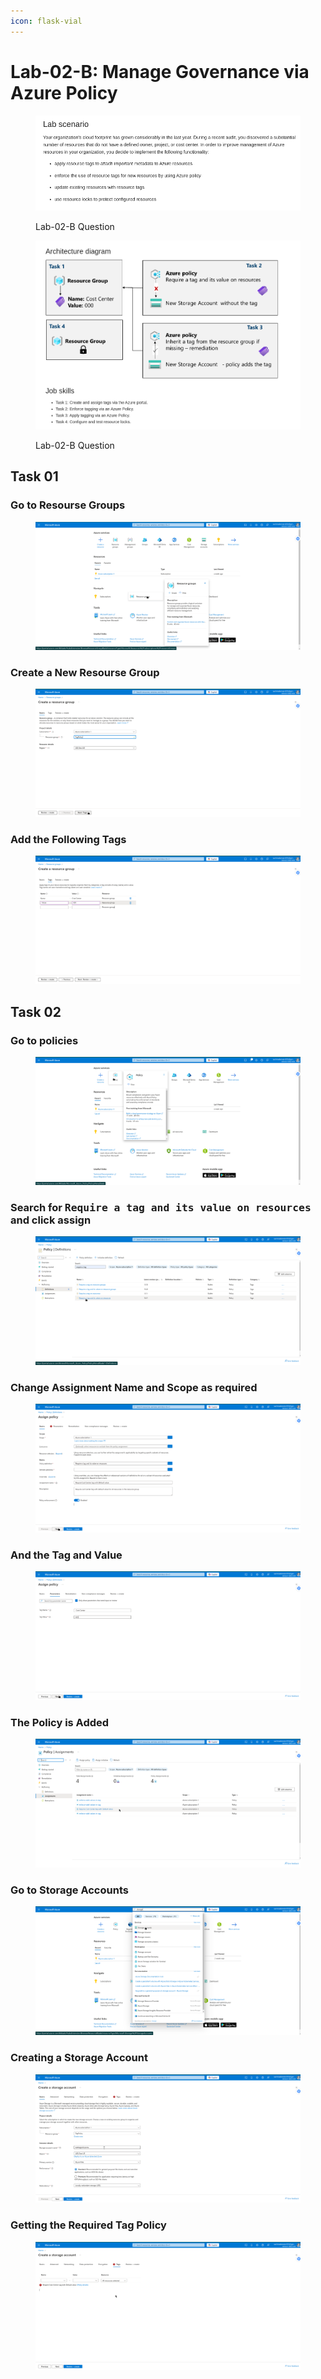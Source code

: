 ```yaml
---
icon: flask-vial
---
```


# Lab-02-B: Manage Governance via Azure Policy

<figure><img src="../../.gitbook/assets/Screenshot from 2025-02-14 10-05-41.png" alt=""><figcaption><p>Lab-02-B Question</p></figcaption></figure>

<figure><img src="../../.gitbook/assets/Screenshot from 2025-02-14 10-06-00.png" alt=""><figcaption><p>Lab-02-B Question</p></figcaption></figure>

## Task 01

### Go to Resourse Groups

<figure><img src="../../.gitbook/assets/Screenshot from 2025-02-14 10-11-49.png" alt=""><figcaption></figcaption></figure>

### Create a New Resourse Group

<figure><img src="../../.gitbook/assets/Screenshot from 2025-02-14 10-12-26.png" alt=""><figcaption></figcaption></figure>

### Add the Following Tags

<figure><img src="../../.gitbook/assets/Screenshot from 2025-02-14 10-13-28.png" alt=""><figcaption></figcaption></figure>

## Task 02

### Go to policies

<figure><img src="../../.gitbook/assets/Screenshot from 2025-02-14 17-32-21.png" alt=""><figcaption></figcaption></figure>

### Search for <kbd>Require a tag and its value on resources</kbd> and click assign&#x20;

<figure><img src="../../.gitbook/assets/Screenshot from 2025-02-20 17-34-59.png" alt=""><figcaption></figcaption></figure>

### Change Assignment Name  and Scope as required

<figure><img src="../../.gitbook/assets/Screenshot from 2025-02-20 17-38-09.png" alt=""><figcaption></figcaption></figure>

### And the Tag and Value

<figure><img src="../../.gitbook/assets/Screenshot from 2025-02-20 17-38-32.png" alt=""><figcaption></figcaption></figure>

### The Policy is Added

<figure><img src="../../.gitbook/assets/Screenshot from 2025-02-20 17-43-04.png" alt=""><figcaption></figcaption></figure>

### Go to Storage Accounts

<figure><img src="../../.gitbook/assets/Screenshot from 2025-02-20 17-43-44.png" alt=""><figcaption></figcaption></figure>

### Creating a Storage Account

<figure><img src="../../.gitbook/assets/Screenshot from 2025-02-20 17-53-10.png" alt=""><figcaption></figcaption></figure>

### Getting the Required Tag Policy

<figure><img src="../../.gitbook/assets/Screenshot from 2025-02-20 17-53-20.png" alt=""><figcaption></figcaption></figure>
